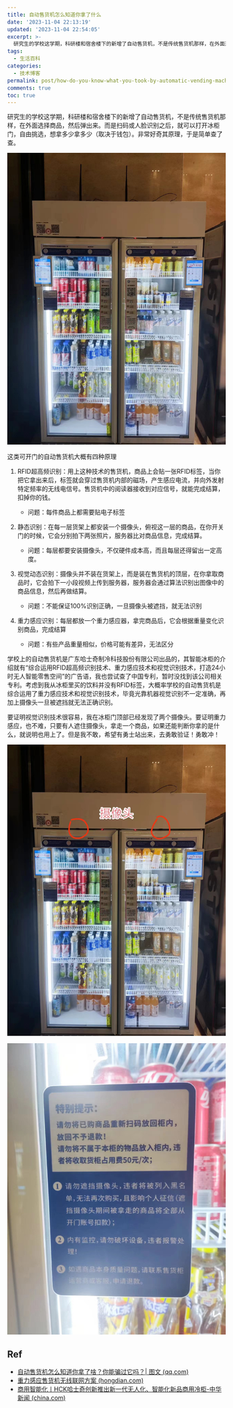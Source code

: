 ```yaml
---
title: 自动售货机怎么知道你拿了什么
date: '2023-11-04 22:13:19'
updated: '2023-11-04 22:54:05'
excerpt: >-
  研究生的学校这学期，科研楼和宿舍楼下的新增了自动售货机，不是传统售货机那样，在外面选择商品，然后弹出来。而是扫码或人脸识别之后，就可以打开冰柜门，自由挑选，想拿多少拿多少（取决于钱包）。非常好奇其原理，于是简单查了查。
tags:
  - 生活百科
categories:
  - 技术博客
permalink: post/how-do-you-know-what-you-took-by-automatic-vending-machine-jeapx.html
comments: true
toc: true
---
```




研究生的学校这学期，科研楼和宿舍楼下的新增了自动售货机，不是传统售货机那样，在外面选择商品，然后弹出来。而是扫码或人脸识别之后，就可以打开冰柜门，自由挑选，想拿多少拿多少（取决于钱包）。非常好奇其原理，于是简单查了查。

​![df4bb2a3a836407033c7dd36370ca4f](https://raw.githubusercontent.com/Achuan-2/PicBed/pic/assets/202311042334778.jpg "学校的自动售货机")​

这类可开门的自动售货机大概有四种原理

1. RFID超高频识别：用上这种技术的售货机，商品上会贴一张RFID标签，当你把它拿出来后，标签就会穿过售货机内部的磁场，产生感应电流，并向外发射特定频率的无线电信号。售货机中的阅读器接收到对应信号，就能完成结算，扣掉你的钱。

    * 问题：每件商品上都需要贴电子标签
2. 静态识别：在每一层货架上都安装一个摄像头，俯视这一层的商品，在你开关门的时候，它会分别拍下两张照片，服务器比对商品信息，完成结算。

    * 问题：每层都要安装摄像头，不仅硬件成本高，而且每层还得留出一定高度。
3. 视觉动态识别：摄像头并不装在货架上，而是装在售货机的顶层，在你拿取商品时，它会拍下一小段视频上传到服务器，服务器会通过算法识别出图像中的商品信息，然后再做结算。

    * 问题：不能保证100%识别正确，一旦摄像头被遮挡，就无法识别
4. 重力感应识别：每层都放一个重力感应器，拿完商品后，它会根据重量变化识别商品，完成结算

    * 问题：有些产品重量相似，价格可能有差异，无法区分

学校上的自动售货机是广东哈士奇制冷科技股份有限公司出品的，其智能冰柜的介绍就有“综合运用RFID超高频识别技术、重力感应技术和视觉识别技术，打造24小时无人智能零售空间”的广告语，我也尝试查了中国专利，暂时没找到该公司相关专利。考虑到我从冰柜里买的饮料并没有RFID标签，大概率学校的自动售货机是综合运用了重力感应技术和视觉识别技术，毕竟光靠机器视觉识别不一定准确，再加上摄像头一旦被遮挡就无法正确识别。

要证明视觉识别技术很容易，我在冰柜门顶部已经发现了两个摄像头。要证明重力感应，也不难，只要有人遮住摄像头，拿走一个商品，如果还能判断你拿的是什么，就说明也用上了。但是我不敢，希望有勇士站出来，去勇敢验证！勇敢冲！

​![29e1e2d7a08af0b1ee79a68f06e5a65](https://raw.githubusercontent.com/Achuan-2/PicBed/pic/assets/202311042303912.jpg "终于找到它的摄像头了！一开始以为在货架顶端")​

​![96b2ef7720fe0c9d49a1376d51c6061](https://raw.githubusercontent.com/Achuan-2/PicBed/pic/assets/202311042254537.jpg "希望有人去遮挡摄像头，看看会不会真的影响个人征信啥的")​

## Ref

* [自动售货机怎么知道你拿了啥？你能骗过它吗？| 图文 (qq.com)](https://mp.weixin.qq.com/s/rciXRAAaKQpjNyUwIyy48Q)
* [重力感应售货机无线联网方案 (hongdian.com)](https://www.hongdian.com/m2m/soluview_100000112383341.html)
* [商用智能化丨HCK哈士奇创新推出新一代无人化、智能化新品商用冷柜-中华新闻 (china.com)](https://henan.china.com/m/news/roll/2022/0216/022022_249336.html)

‍
